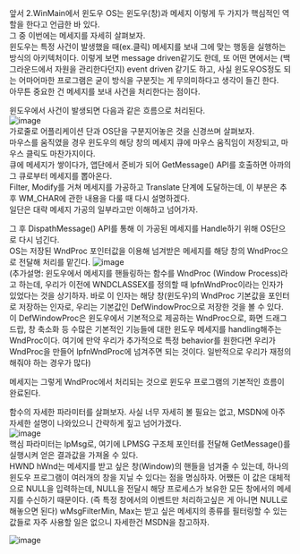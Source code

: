 앞서 2.WinMain에서 윈도우 OS는 윈도우(창)과 메세지 이렇게 두 가지가 핵심적인 역할을 한다고 언급한 바 있다.  
그 중 이번에는 메세지를 자세히 살펴보자.  
윈도우는 특정 사건이 발생했을 때(ex.클릭) 메세지를 보내 그에 맞는 행동을 실행하는 방식의 아키텍처이다. 이렇게 보면 message driven같기도 한데, 또 어떤 면에서는 (백그라운드에서 자원을 관리한다던지) event driven 같기도 하고, 사실 윈도우OS정도 되는 어마어마한 프로그램은 굳이 방식을 구분짓는 게 무의미하다고 생각이 들긴 한다.  
아무튼 중요한 건 메세지를 보내 사건을 처리한다는 점이다.  
  
윈도우에서 사건이 발생되면 다음과 같은 흐름으로 처리된다.  
![image](https://user-images.githubusercontent.com/63915665/215092620-22bc4ca5-725e-46d3-8235-6bf1784dfece.png)  
가로줄로 어플리케이션 단과 OS단을 구분지어놓은 것을 신경쓰며 살펴보자.  
마우스를 움직였을 경우 윈도우의 해당 창의 메세지 큐에 마우스 움직임이 저장되고, 마우스 클릭도 마찬가지이다.  
큐에 메세지가 쌓이다가, 앱단에서 준비가 되어 GetMessage() API를 호출하면 아까의 그 큐로부터 메세지를 뽑아온다.  
Filter, Modify를 거쳐 메세지를 가공하고 Translate 단계에 도달하는데, 이 부분은 추후 WM_CHAR에 관한 내용을 다룰 때 다시 설명하겠다.  
일단은 대략 메세지 가공의 일부라고만 이해하고 넘어가자.  
  
그 후 DispathMessage() API를 통해 이 가공된 메세지를 Handle하기 위해 OS단으로 다시 넘긴다.  
OS는 저장된 WndProc 포인터값을 이용해 넘겨받은 메세지를 해당 창의 WndProc으로 전달해 처리를 맡긴다.
![image](https://user-images.githubusercontent.com/63915665/215106004-3a3c6baa-773d-4ed8-bf03-0d77dcb76b1e.png)  
(추가설명: 윈도우에서 메세지를 핸들링하는 함수를 WndProc (Window Process)라고 하는데, 우리가 이전에 WNDCLASSEX를 정의할 때 lpfnWndProc이라는 인자가 있었다는 것을 상기하자. 바로 이 인자는 해당 창(윈도우)의 WndProc 기본값을 포인터로 저장하는 인자로, 우리는 기본값인 DefWindowProc으로 저장한 것을 볼 수 있다.
이 DefWindowProc은 윈도우에서 기본적으로 제공하는 WndProc으로, 화면 드래그드랍, 창 축소화 등 수많은 기본적인 기능들에 대한 윈도우 메세지를 handling해주는 WndProc이다. 여기에 만약 우리가 추가적으로 특정 behavior를 원한다면 우리가 WndProc을 만들어 lpfnWndProc에 넘겨주면 되는 것이다. 일반적으로 우리가 재정의해줘야 하는 경우가 많다)  
  
메세지는 그렇게 WndProc에서 처리되는 것으로 윈도우 프로그램의 기본적인 흐름이 완료된다.  

함수의 자세한 파라미터를 살펴보자. 사실 너무 자세히 볼 필요는 없고, MSDN에 아주 자세한 설명이 나와있으니 간략하게 짚고 넘어가겠다.  
![image](https://user-images.githubusercontent.com/63915665/215107043-8043565d-025d-4f3f-8e3e-36e3a316084a.png)  
핵심 파라미터는 lpMsg로, 여기에 LPMSG 구조체 포인터를 전달해 GetMessage()를 실행시켜 얻은 결과값을 가져올 수 있다.  
HWND hWnd는 메세지를 받고 싶은 창(Window)의 핸들을 넘겨줄 수 있는데, 하나의 윈도우 프로그램이 여러개의 창을 지닐 수 있다는 점을 명심하자. 어쨌든 이 값은 대체적으로 NULL을 입력하는데, NULL을 전달시 해당 프로세스가 보유한 모든 창에서의 메세지를 수신하기 때문이다. (즉 특정 창에서의 이벤트만 처리하고싶은 게 아니면 NULL로 해놓으면 된다)  wMsgFilterMin, Max는 받고 싶은 메세지의 종류를 필터링할 수 있는 값들로 자주 사용할 일은 없으니 자세한건 MSDN을 참고하자.  

![image](https://user-images.githubusercontent.com/63915665/215107154-e276d15e-c3c2-4ac8-af42-59e4ed4dd203.png)  






